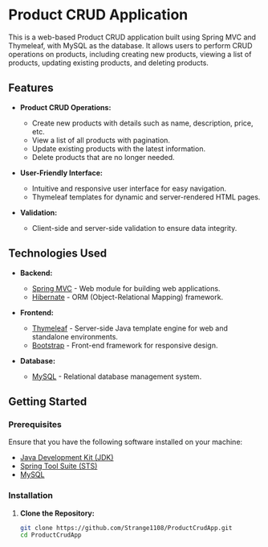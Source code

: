 # Product CRUD Application

This is a web-based Product CRUD application built using Spring MVC and Thymeleaf, with MySQL as the database. It allows users to perform CRUD operations on products, including creating new products, viewing a list of products, updating existing products, and deleting products.

## Features

- **Product CRUD Operations:**
  - Create new products with details such as name, description, price, etc.
  - View a list of all products with pagination.
  - Update existing products with the latest information.
  - Delete products that are no longer needed.

- **User-Friendly Interface:**
  - Intuitive and responsive user interface for easy navigation.
  - Thymeleaf templates for dynamic and server-rendered HTML pages.

- **Validation:**
  - Client-side and server-side validation to ensure data integrity.

## Technologies Used

- **Backend:**
  - [Spring MVC](https://docs.spring.io/spring-framework/docs/current/reference/html/web.html) - Web module for building web applications.
  - [Hibernate](https://hibernate.org/) - ORM (Object-Relational Mapping) framework.

- **Frontend:**
  - [Thymeleaf](https://www.thymeleaf.org/) - Server-side Java template engine for web and standalone environments.
  - [Bootstrap](https://getbootstrap.com/) - Front-end framework for responsive design.

- **Database:**
  - [MySQL](https://www.mysql.com/) - Relational database management system.

## Getting Started

### Prerequisites

Ensure that you have the following software installed on your machine:

- [Java Development Kit (JDK)](https://www.oracle.com/java/technologies/javase-downloads.html)
- [Spring Tool Suite (STS)](https://spring.io/tools)
- [MySQL](https://www.mysql.com/)

### Installation

1. **Clone the Repository:**
   ```bash
   git clone https://github.com/Strange1108/ProductCrudApp.git
   cd ProductCrudApp

